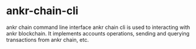 # ankr-chain-cli
ankr chain command line interface
ankr chain cli is used to interacting with ankr blockchain. It implements accounts operations, sending and querying transactions from ankr chain, etc.


